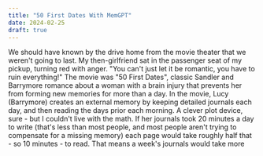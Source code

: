 ```yaml
---
title: "50 First Dates With MemGPT"
date: 2024-02-25
draft: true
---
```

We should have known by the drive home from the movie theater that we weren't going to last. My then-girlfriend sat in the passenger seat of my pickup, turning red with anger. "You can't just let it be romantic, you have to ruin everything!" The movie was "50 First Dates", classic Sandler and Barrymore romance about a woman with a brain injury that prevents her from forming new memories for more than a day. In the movie, Lucy (Barrymore) creates an external memory by keeping detailed journals each day, and then reading the days prior each morning. A clever plot device, sure - but I couldn't live with the math. If her journals took 20 minutes a day to write (that's less than most people, and most people aren't trying to compensate for a missing memory) each page would take roughly half that - so 10 minutes - to read. That means a week's journals would take more
<!--stackedit_data:
eyJoaXN0b3J5IjpbLTE3NzM4NDE4MTYsLTE0MzA1MTQ4MSw0Nz
cxNzg4MDBdfQ==
-->